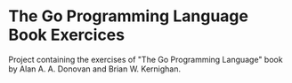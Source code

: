# The Go Programming Language Book Exercices
Project containing the exercises of "The Go Programming Language" book by Alan A. A. Donovan and Brian W. Kernighan.
